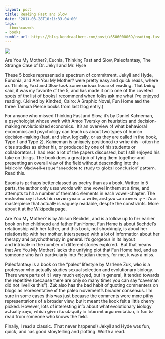 ```yaml
---
layout: post
title: Reading Fast and Slow
date: '2013-03-28T10:16:33-04:00'
tags:
- 5booksaweek
- books
tumblr_url: https://blog.kendraalbert.com/post/46506000069/reading-fast-and-slow
---
```

![](https://66.media.tumblr.com/a0766b5db688f9350656726e26c28575/tumblr_inline_mkdimh6WMa1qz4rgp.png)

Are You My Mother?, Euonia, Thinking Fast and Slow, Paleofantasy, The Strange Case of Dr. Jekyll and Mr. Hyde

These 5 books represented a spectrum of commitment. Jekyll and Hyde, Eunonia, and Are You My Mother? were pretty easy and quick reads, where as Thinking Fast and Slow took some serious hours of reading. That being said, it was my favorite of the 5, and has made it onto one of the coveted spots of the list of books I&nbsp;recommend&nbsp;when folks ask me what I’ve enjoyed reading. (Joined by Kindred, Cairo: A Graphic Novel, Fun Home and the three Tamora Pierce books from last blog entry.)<!-- more -->

For anyone who missed Thinking Fast and Slow, it’s by Daniel Kahneman, a&nbsp;psychologist&nbsp;whose work with Amos Tversky on&nbsp;heuristics&nbsp;and decision-making revolutionized&nbsp;economics. &nbsp;It’s an overview of what behavioral economics and&nbsp;psychology&nbsp;can teach us about two types of human decision-making (fast, and slow, logically, or as they are called in the book, Type 1 and Type 2). Kahneman is uniquely positioned to write this - often he cites studies as either his, or produced by one of his students or collaborators. I &nbsp;had read a lot of the papers discussed, but I still enjoyed his take on things. The book does a great job of tying them together and presenting an overall view of the field without descending into the Malcolm&nbsp;Gladwell-esque “anecdote to study to global conclusion” pattern. Read this.

Euonia is perhaps better classed as poetry than as a book. Written in 5 parts, the author only uses words with one vowel in them at a time, and attempts to hit a number of thematic elements in each vowel-chapter. The endnotes say it took him seven years to write, and you can see why - it’s a masterpiece that actually is vaguely readable, despite the constraints. More about it at the [Wikipedia page](http://en.wikipedia.org/wiki/Eunoia_(book)).

Are You My Mother? is by Allison Bechdel, and is a follow up to her earlier book on her childhood and father Fun Home. Fun Home is about Bechdel’s relationship with her father, and this book, not shockingly, is about her relationship with her mother, interspersed with a lot of information about her therapy and&nbsp;psychotherapy&nbsp;in general.&nbsp;It’s gorgeous in its layout and&nbsp;intricate&nbsp;in the number of different stories explored.&nbsp;&nbsp;But that means that Are You My Mother? lacks the unifying plot that Fun Home had, and as someone who isn’t particularly into Freudian theory, for me, it was a miss.&nbsp;

Paleofantasy is a book on the “paleo” lifestyle by Marlene Zuk, who is a professor who actually studies sexual selection and evolutionary biology. There were parts of it I very much enjoyed, but in general, it tended towards the&nbsp;repetitive&nbsp;(because there are only so many times you can say “caveman did not live like this”). Zuk also has the bad habit of quoting commenters on blogs as representative of the paleo movement’s broader consensus. I’m sure in some cases this was just because the comments were more pithy representations of a broader view, but it meant the book felt a little cherry picked. However, lots of interesting info about what evolutionary biology actually says, which given its ubiquity in Internet&nbsp;argumentation, is fun to read from someone who knows the field.&nbsp;

Finally, I read a classic. (That never happens!) Jekyll and Hyde was fun, quick, and has good storytelling and plotting. Worth a read.

